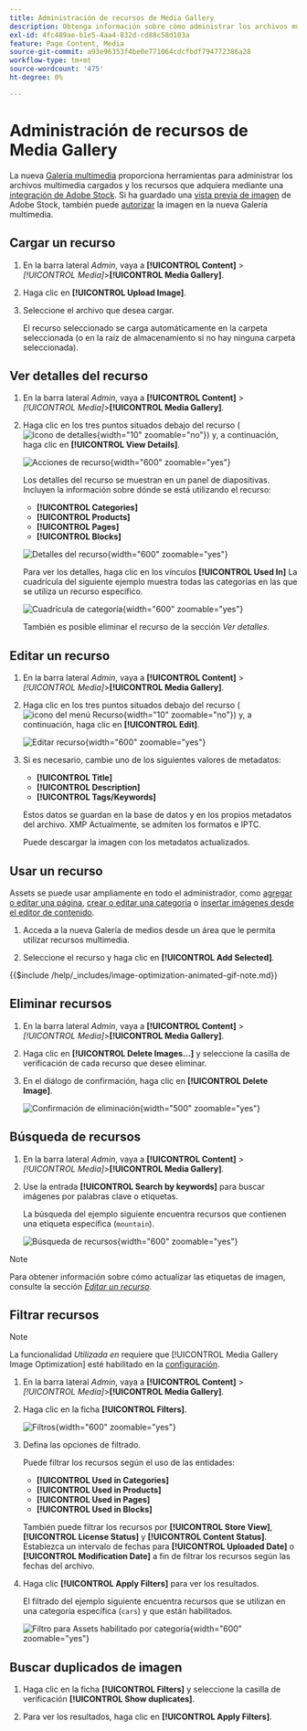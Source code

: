 ```yaml
---
title: Administración de recursos de Media Gallery
description: Obtenga información sobre cómo administrar los archivos multimedia cargados y los recursos que adquiere a través de una integración con Adobe Stock.
exl-id: 4fc489ae-b1e5-4aa4-832d-cd88c58d103a
feature: Page Content, Media
source-git-commit: a93e96353f4be0e771064cdcfbdf794772386a28
workflow-type: tm+mt
source-wordcount: '475'
ht-degree: 0%

---
```


# Administración de recursos de Media Gallery

La nueva [Galería multimedia](media-gallery.md) proporciona herramientas para administrar los archivos multimedia cargados y los recursos que adquiera mediante una [integración de Adobe Stock](adobe-stock.md). Si ha guardado una [vista previa de imagen](adobe-stock-save-preview.md) de Adobe Stock, también puede [autorizar](adobe-stock-license-image.md) la imagen en la nueva Galería multimedia.

## Cargar un recurso

1. En la barra lateral _Admin_, vaya a **[!UICONTROL Content]** > _[!UICONTROL Media]_>**[!UICONTROL Media Gallery]**.

1. Haga clic en **[!UICONTROL Upload Image]**.

1. Seleccione el archivo que desea cargar.

   El recurso seleccionado se carga automáticamente en la carpeta seleccionada (o en la raíz de almacenamiento si no hay ninguna carpeta seleccionada).

## Ver detalles del recurso

1. En la barra lateral _Admin_, vaya a **[!UICONTROL Content]** > _[!UICONTROL Media]_>**[!UICONTROL Media Gallery]**.

1. Haga clic en los tres puntos situados debajo del recurso (![Icono de detalles](./assets/media-gallery-asset-menu-icon.png){width="10" zoomable="no"}) y, a continuación, haga clic en **[!UICONTROL View Details]**.

   ![Acciones de recurso](./assets/media-gallery-asset-actions.png){width="600" zoomable="yes"}

   Los detalles del recurso se muestran en un panel de diapositivas. Incluyen la información sobre dónde se está utilizando el recurso:

   - **[!UICONTROL Categories]**
   - **[!UICONTROL Products]**
   - **[!UICONTROL Pages]**
   - **[!UICONTROL Blocks]**

   ![Detalles del recurso](./assets/media-gallery-asset-details.png){width="600" zoomable="yes"}

   Para ver los detalles, haga clic en los vínculos **[!UICONTROL Used In]** La cuadrícula del siguiente ejemplo muestra todas las categorías en las que se utiliza un recurso específico.

   ![Cuadrícula de categoría](./assets/media-gallery-asset-categories.png){width="600" zoomable="yes"}

   También es posible eliminar el recurso de la sección _Ver detalles_.

## Editar un recurso

1. En la barra lateral _Admin_, vaya a **[!UICONTROL Content]** > _[!UICONTROL Media]_>**[!UICONTROL Media Gallery]**.

1. Haga clic en los tres puntos situados debajo del recurso (![icono del menú Recurso](./assets/media-gallery-asset-menu-icon.png){width="10" zoomable="no"}) y, a continuación, haga clic en **[!UICONTROL Edit]**.

   ![Editar recurso](./assets/media-gallery-edit-asset.png){width="600" zoomable="yes"}

1. Si es necesario, cambie uno de los siguientes valores de metadatos:

   - **[!UICONTROL Title]**
   - **[!UICONTROL Description]**
   - **[!UICONTROL Tags/Keywords]**

   Estos datos se guardan en la base de datos y en los propios metadatos del archivo. XMP Actualmente, se admiten los formatos e IPTC.

   Puede descargar la imagen con los metadatos actualizados.

## Usar un recurso

Assets se puede usar ampliamente en todo el administrador, como [agregar o editar una página](page-add.md), [crear o editar una categoría](../catalog/category-create.md) o [insertar imágenes desde el editor de contenido](editor-insert-image.md).

1. Acceda a la nueva Galería de medios desde un área que le permita utilizar recursos multimedia.

1. Seleccione el recurso y haga clic en **[!UICONTROL Add Selected]**.

{{$include /help/_includes/image-optimization-animated-gif-note.md}}

## Eliminar recursos

1. En la barra lateral _Admin_, vaya a **[!UICONTROL Content]** > _[!UICONTROL Media]_>**[!UICONTROL Media Gallery]**.

1. Haga clic en **[!UICONTROL Delete Images...]** y seleccione la casilla de verificación de cada recurso que desee eliminar.

1. En el diálogo de confirmación, haga clic en **[!UICONTROL Delete Image]**.

   ![Confirmación de eliminación](./assets/media-gallery-bulk-delete-confirm.png){width="500" zoomable="yes"}

## Búsqueda de recursos

1. En la barra lateral _Admin_, vaya a **[!UICONTROL Content]** > _[!UICONTROL Media]_>**[!UICONTROL Media Gallery]**.

1. Use la entrada **[!UICONTROL Search by keywords]** para buscar imágenes por palabras clave o etiquetas.

   La búsqueda del ejemplo siguiente encuentra recursos que contienen una etiqueta específica (`mountain`).

   ![Búsqueda de recursos](./assets/media-gallery-asset-search.png){width="600" zoomable="yes"}

>[!NOTE]
>
>Para obtener información sobre cómo actualizar las etiquetas de imagen, consulte la sección _[Editar un recurso](#edit-an-asset)_.

## Filtrar recursos

>[!NOTE]
>
>La funcionalidad _Utilizada en_ requiere que [!UICONTROL Media Gallery Image Optimization] esté habilitado en la [configuración](media-gallery-image-optimization.md).

1. En la barra lateral _Admin_, vaya a **[!UICONTROL Content]** > _[!UICONTROL Media]_>**[!UICONTROL Media Gallery]**.

1. Haga clic en la ficha **[!UICONTROL Filters]**.

   ![Filtros](./assets/media-gallery-filters.png){width="600" zoomable="yes"}

1. Defina las opciones de filtrado.

   Puede filtrar los recursos según el uso de las entidades:

   - **[!UICONTROL Used in Categories]**
   - **[!UICONTROL Used in Products]**
   - **[!UICONTROL Used in Pages]**
   - **[!UICONTROL Used in Blocks]**

   También puede filtrar los recursos por **[!UICONTROL Store View]**, **[!UICONTROL License Status]** y **[!UICONTROL Content Status]**. Establezca un intervalo de fechas para **[!UICONTROL Uploaded Date]** o **[!UICONTROL Modification Date]** a fin de filtrar los recursos según las fechas del archivo.

1. Haga clic **[!UICONTROL Apply Filters]** para ver los resultados.

   El filtrado del ejemplo siguiente encuentra recursos que se utilizan en una categoría específica (`cars`) y que están habilitados.

   ![Filtro para Assets habilitado por categoría](./assets/media-gallery-filter-by-category.png){width="600" zoomable="yes"}

## Buscar duplicados de imagen

1. Haga clic en la ficha **[!UICONTROL Filters]** y seleccione la casilla de verificación **[!UICONTROL Show duplicates]**.

1. Para ver los resultados, haga clic en **[!UICONTROL Apply Filters]**.
